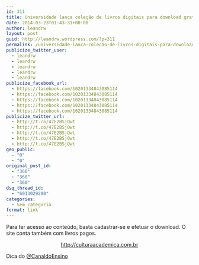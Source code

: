 ```yaml
---
id: 311
title: Universidade lança coleção de livros digitais para download gratuito
date: 2014-03-23T01:43:31+00:00
author: leandrw
layout: post
guid: http://leandrw.wordpress.com/?p=311
permalink: /universidade-lanca-colecao-de-livros-digitais-para-download-gratuito/
publicize_twitter_user:
  - leandrw
  - leandrw
  - leandrw
  - leandrw
  - leandrw
publicize_facebook_url:
  - https://facebook.com/10201334843085114
  - https://facebook.com/10201334843085114
  - https://facebook.com/10201334843085114
  - https://facebook.com/10201334843085114
  - https://facebook.com/10201334843085114
publicize_twitter_url:
  - http://t.co/47E2BSjQwt
  - http://t.co/47E2BSjQwt
  - http://t.co/47E2BSjQwt
  - http://t.co/47E2BSjQwt
  - http://t.co/47E2BSjQwt
geo_public:
  - "0"
  - "0"
original_post_id:
  - "360"
  - "360"
  - "360"
dsq_thread_id:
  - "6013029200"
categories:
  - Sem categoria
format: link
---
```

Para ter acesso ao conteúdo, basta cadastrar-se e efetuar o download. O site conta também com livros pagos.
<p style="text-align:center;"><a href="http://culturaacademica.com.br" target="_blank">http://culturaacademica.com.br</a></p>
Dica do <a href="http://canaldoensino.com.br/blog/" target="_blank">@CanaldoEnsino</a>